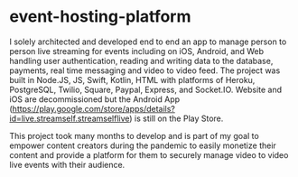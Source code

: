 # event-hosting-platform
I solely architected and developed end to end an app to manage person to person live streaming for events including on iOS, Android, and Web handling user authentication, reading and writing data to the database, payments, real time messaging and video to video feed. The project was built in Node.JS, JS, Swift, Kotlin, HTML with platforms of Heroku, PostgreSQL, Twilio, Square, Paypal, Express, and Socket.IO. Website and iOS are decommissioned but the Android App (https://play.google.com/store/apps/details?id=live.streamself.streamselflive) is still on the Play Store.

This project took many months to develop and is part of my goal to empower content creators during the pandemic to easily monetize their content and provide a platform for them to securely manage video to video live events with their audience.
